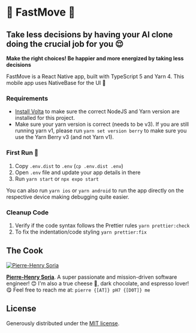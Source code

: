 # 💨 FastMove 🚀
## Take less decisions by having your AI clone doing the crucial job for you 😌

**Make the right choices! Be happier and more energized by taking less decisions**

FastMove is a React Native app, built with TypeScript 5 and Yarn 4. This mobile app uses NativeBase for the UI 🚀

### Requirements

- [Install Volta](https://docs.volta.sh/guide/getting-started/) to make sure the correct NodeJS and Yarn version are installed for this project.
- Make sure your yarn version is correct (needs to be v3). If you are still running yarn v1, please run `yarn set version berry` to make sure you use the Yarn Berry v3 (and not Yarn v1).

### First Run 🚀

1. Copy `.env.dist` to `.env` (`cp .env.dist .env`)
2. Open `.env` file and update your app details in there
3. Run `yarn start` or `npx expo start`

You can also run `yarn ios` or `yarn android` to run the app directly on the respective device making debugging quite easier.

### Cleanup Code

1. Verify if the code syntax follows the Prettier rules `yarn prettier:check`
2. To fix the indentation/code styling `yarn prettier:fix`

## The Cook

[![Pierre-Henry Soria](https://s.gravatar.com/avatar/a210fe61253c43c869d71eaed0e90149?s=200)](https://ph7.me "Pierre-Henry Soria personal website")

**[Pierre-Henry Soria](https://ph7.me)**. A super passionate and mission-driven software engineer! 😊 I'm also a true cheese 🧀, dark chocolate, and espresso lover! 😋 Feel free to reach me at: `pierre {[AT]} pH7 {[D0T]} me`

## License

Generously distributed under the [MIT license](https://opensource.org/license/mit/).
